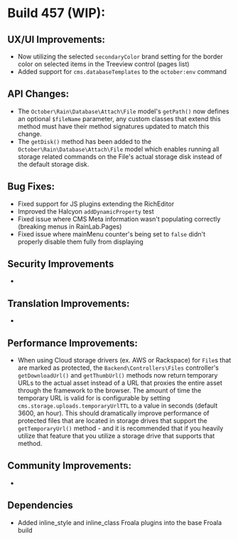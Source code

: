 # Build 457 (WIP):

## UX/UI Improvements:
- Now utilizing the selected `secondaryColor` brand setting for the border color on selected items in the Treeview control (pages list)
- Added support for `cms.databaseTemplates` to the `october:env` command

## API Changes:
- The `October\Rain\Database\Attach\File` model's `getPath()` now defines an optional `$fileName` parameter, any custom classes that extend this method must have their method signatures updated to match this change.
- The `getDisk()` method has been added to the `October\Rain\Database\Attach\File` model which enables running all storage related commands on the File's actual storage disk instead of the default storage disk.

## Bug Fixes:
- Fixed support for JS plugins extending the RichEditor
- Improved the Halcyon `addDynamicProperty` test
- Fixed issue where CMS Meta information wasn't populating correctly (breaking menus in RainLab.Pages)
- Fixed issue where mainMenu counter's being set to `false` didn't properly disable them fully from displaying

## Security Improvements
-

## Translation Improvements:
-

## Performance Improvements:
- When using Cloud storage drivers (ex. AWS or Rackspace) for `File`s that are marked as protected, the `Backend\Controllers\Files` controller's `getDownloadUrl()` and `getThumbUrl()` methods now return temporary URLs to the actual asset instead of a URL that proxies the entire asset through the framework to the browser. The amount of time the temporary URL is valid for is configurable by setting `cms.storage.uploads.temporaryUrlTTL` to a value in seconds (default 3600, an hour). This should dramatically improve performance of protected files that are located in storage drives that support the `getTemporaryUrl()` method - and it is recommended that if you heavily utilize that feature that you utilize a storage drive that supports that method.

## Community Improvements:
-

## Dependencies
- Added inline_style and inline_class Froala plugins into the base Froala build